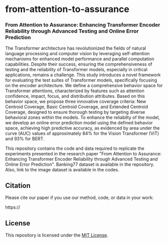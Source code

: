 # from-attention-to-assurance
### From Attention to Assurance: Enhancing Transformer Encoder Reliability through Advanced Testing and Online Error Prediction

The Transformer architecture has revolutionized the fields of natural language processing and computer vision by leveraging self-attention mechanisms for enhanced model performance and parallel computation capabilities. Despite their success, ensuring the comprehensiveness of testing and the reliability of Transformer models, especially in critical applications, remains a challenge. This study introduces a novel framework for evaluating the test suites of Transformer models, specifically focusing on the encoder architecture. We define a comprehensive behavior space for Transformer attentions, characterized by features such as attention confidence, impact, focus, and distribution attributes. Based on this behavior space, we propose three innovative coverage criteria: New Centroid Coverage, Basic Centroid Coverage, and Extended Centroid Coverage, designed to ensure thorough testing by targeting diverse behavioral zones within the models. To enhance the reliabilty of the model, we develop an online error prediction model using the defined behavior space, achieving high predictive accuracy, as evidenced by area under the curve (AUC) values of approximately 84\% for the Vision Transformer (ViT) and 93\% for BERT.

This repository contains the code and data required to replicate the experiments presented in the research paper "From Attention to Assurance: Enhancing Transformer Encoder Reliability through Advanced Testing and Online Error Prediction". 
Banking77 dataset is available in the repository. Also, link to the image dataset is available in the codes.

## Citation

Please cite our paper if you use our method, code, or data in your work:

https://

## License

This repository is licensed under the [MIT License](LICENSE).
